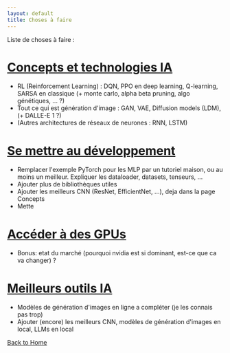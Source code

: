 ```yaml
---
layout: default
title: Choses à faire
---
```

Liste de choses à faire :

# [Concepts et technologies IA](/pages/concepts.md)
- RL (Reinforcement Learning) : DQN, PPO en deep learning, Q-learning, SARSA en classique (+ monte carlo, alpha beta pruning, algo génétiques, ... ?)
- Tout ce qui est génération d'image : GAN, VAE, Diffusion models (LDM), (+ DALLE-E 1 ?)
- (Autres architectures de réseaux de neurones : RNN, LSTM)

# [Se mettre au développement](/pages/dev.md)
- Remplacer l'exemple PyTorch pour les MLP par un tutoriel maison, ou au moins un meilleur. Expliquer les dataloader, datasets, tenseurs, ...
- Ajouter plus de bibliothèques utiles
- Ajouter les meilleurs CNN (ResNet, EfficientNet, ...), deja dans la page Concepts
- Mette

# [Accéder à des GPUs](/pages/gpu.md)
- Bonus: etat du marché (pourquoi nvidia est si dominant, est-ce que ca va changer) ?

# [Meilleurs outils IA](/pages/outils.md)
- Modèles de génération d'images en ligne a compléter (je les connais pas trop)
- Ajouter (encore) les meilleurs CNN, modèles de génération d'images en local, LLMs en local

[Back to Home](../index.md)